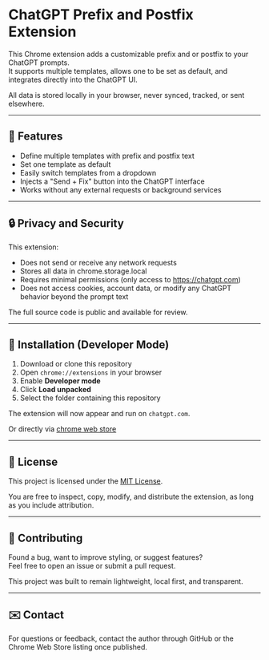 # ChatGPT Prefix and Postfix Extension

This Chrome extension adds a customizable prefix and or postfix to your ChatGPT prompts.  
It supports multiple templates, allows one to be set as default, and integrates directly into the ChatGPT UI.

All data is stored locally in your browser, never synced, tracked, or sent elsewhere.

---

## 🚀 Features

- Define multiple templates with prefix and postfix text
- Set one template as default
- Easily switch templates from a dropdown
- Injects a "Send + Fix" button into the ChatGPT interface
- Works without any external requests or background services

---

## 🔒 Privacy and Security

This extension:

- Does not send or receive any network requests
- Stores all data in chrome.storage.local
- Requires minimal permissions (only access to https://chatgpt.com)
- Does not access cookies, account data, or modify any ChatGPT behavior beyond the prompt text

The full source code is public and available for review.

---

## 🧩 Installation (Developer Mode)

1. Download or clone this repository
2. Open `chrome://extensions` in your browser
3. Enable **Developer mode**
4. Click **Load unpacked**
5. Select the folder containing this repository

The extension will now appear and run on `chatgpt.com`.

Or directly via [chrome web store](https://chromewebstore.google.com/detail/chatgpt-prefixpostfix-hel/fmipmghianiofgdnfdkamianenpleeah)

---

## 📄 License

This project is licensed under the [MIT License](LICENSE).

You are free to inspect, copy, modify, and distribute the extension, as long as you include attribution.

---

## 🙌 Contributing

Found a bug, want to improve styling, or suggest features?  
Feel free to open an issue or submit a pull request.

This project was built to remain lightweight, local first, and transparent.

---

## ✉️ Contact

For questions or feedback, contact the author through GitHub or the Chrome Web Store listing once published.
